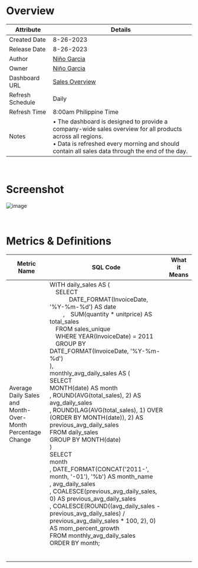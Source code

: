 # Overview

| Attribute | Details |
|---|---|
| Created Date | 8-26-2023 |
| Release Date | 8-26-2023 |
| Author | [Niño Garcia](https://www.linkedin.com/in/ninogarci) |
| Owner | [Niño Garcia](https://www.linkedin.com/in/ninogarci) |
| Dashboard URL | [Sales Overview](https://tinyurl.com/Sales-Overview)|
| Refresh Schedule | Daily |
| Refresh Time | 8:00am Philippine Time |
| Notes | • The dashboard is designed to provide a company-wide sales overview for all products across all regions. <br /> • Data is refreshed every morning and should contain all sales data through the end of the day. |

&nbsp;
&nbsp;

# Screenshot

![image](https://github.com/ninogarcia/Sales_Overview/assets/7455410/261a31b2-5a47-4ae6-be98-101334d2f602)

&nbsp;
&nbsp;

# Metrics & Definitions

| Metric Name                                                       | SQL Code                                                                                                                                                                                                                                                                                                                                                                                                                                                                                                                                                                                                                                                                                                                                                                                                                                                                                                                                                                                                                                         | What it Means |
|-------------------------------------------------------------------|--------------------------------------------------------------------------------------------------------------------------------------------------------------------------------------------------------------------------------------------------------------------------------------------------------------------------------------------------------------------------------------------------------------------------------------------------------------------------------------------------------------------------------------------------------------------------------------------------------------------------------------------------------------------------------------------------------------------------------------------------------------------------------------------------------------------------------------------------------------------------------------------------------------------------------------------------------------------------------------------------------------------------------------------------|---------------|
| Average Daily Sales and <br /> Month-Over-Month Percentage Change | WITH daily_sales AS ( <br /> &emsp;SELECT<br />       &emsp;&emsp;&emsp;  DATE_FORMAT(InvoiceDate, '%Y-%m-%d') AS date <br />     &emsp;&emsp; ,&emsp;SUM(quantity * unitprice) AS total_sales <br />   &emsp;FROM sales_unique <br />   &emsp;WHERE YEAR(InvoiceDate) = 2011 <br />   &emsp;GROUP BY DATE_FORMAT(InvoiceDate, '%Y-%m-%d') <br /> ), <br /> monthly_avg_daily_sales AS ( <br />   SELECT <br />       MONTH(date) AS month <br />     , ROUND(AVG(total_sales), 2) AS avg_daily_sales <br />     , ROUND(LAG(AVG(total_sales), 1) OVER (ORDER BY MONTH(date)), 2) AS previous_avg_daily_sales <br />   FROM daily_sales <br />   GROUP BY MONTH(date) <br /> ) <br /> SELECT <br />     month <br />   , DATE_FORMAT(CONCAT('2011-', month, '-01'), '%b') AS month_name <br />   , avg_daily_sales <br />   , COALESCE(previous_avg_daily_sales, 0) AS previous_avg_daily_sales <br />   , COALESCE(ROUND((avg_daily_sales - previous_avg_daily_sales) / previous_avg_daily_sales * 100, 2), 0) AS mom_percent_growth <br /> FROM monthly_avg_daily_sales <br /> ORDER BY month; <br /> |               |
|                                                                   |                                                                                                                                                                                                                                                                                                                                                                                                                                                                                                                                                                                                                                                                                                                                                                                                                                                                                                                                                                                                                                                  |               |
|                                                                   |                                                                                                                                                                                                                                                                                                                                                                                                                                                                                                                                                                                                                                                                                                                                                                                                                                                                                                                                                                                                                                                  |               |
|                                                                   |                                                                                                                                                                                                                                                                                                                                                                                                                                                                                                                                                                                                                                                                                                                                                                                                                                                                                                                                                                                                                                                  |               |
|                                                                   |                                                                                                                                                                                                                                                                                                                                                                                                                                                                                                                                                                                                                                                                                                                                                                                                                                                                                                                                                                                                                                                  |               |
|                                                                   |                                                                                                                                                                                                                                                                                                                                                                                                                                                                                                                                                                                                                                                                                                                                                                                                                                                                                                                                                                                                                                                  |               |
|                                                                   |                                                                                                                                                                                                                                                                                                                                                                                                                                                                                                                                                                                                                                                                                                                                                                                                                                                                                                                                                                                                                                                  |               |
